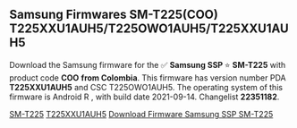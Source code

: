 <h2>Samsung Firmwares SM-T225(COO) T225XXU1AUH5/T225OWO1AUH5/T225XXU1AUH5</h2>
Download the Samsung firmware for the ✅ <strong>Samsung SSP </strong> ⭐ <strong>SM-T225</strong> with product code <strong>COO</strong> <strong> from Colombia</strong>. This firmware has version number PDA <strong>T225XXU1AUH5</strong> and CSC T225OWO1AUH5. The operating system of this firmware is Android R , with build date 2021-09-14. Changelist <strong>22351182</strong>.


[SM-T225](https://samfirm.shop/samsung/model/SM-T225)
[T225XXU1AUH5](https://samfirm.shop/samsung/pda/T225XXU1AUH5)
[Download Firmware Samsung SSP SM-T225](https://samfirm.shop/samsung/firmware/457189)
